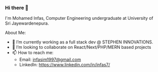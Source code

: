 ### Hi there 👋

I'm Mohamed Infas, Computer Engineering undergraduate at University of Sri Jayewardenepura.

About Me:

- 🌱 I’m currently working as a full stack dev @ STEPHEN INNOVATIONS.
- 👯 I’m looking to collaborate on React/Next/PHP/MERN based projects
- 📫 How to reach me: 
     -  Email: infasim1997@gmail.com
     -  LinkedIn: https://www.linkedin.com/in/infas7/

